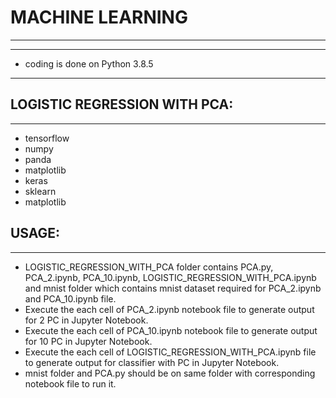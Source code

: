 # MACHINE LEARNING
***
***
* coding is done on Python 3.8.5
***

## LOGISTIC REGRESSION WITH PCA:
***
* tensorflow
* numpy 
* panda
* matplotlib
* keras
* sklearn
* matplotlib

## USAGE:
*** 
* LOGISTIC_REGRESSION_WITH_PCA folder contains PCA.py, PCA_2.ipynb, PCA_10.ipynb, LOGISTIC_REGRESSION_WITH_PCA.ipynb and mnist folder which contains mnist dataset required for PCA_2.ipynb and PCA_10.ipynb  file.
* Execute the each cell of  PCA_2.ipynb notebook file to generate output for 2 PC in Jupyter Notebook.
* Execute the each cell of  PCA_10.ipynb notebook file to generate output for 10 PC in Jupyter Notebook.
* Execute the each cell of  LOGISTIC_REGRESSION_WITH_PCA.ipynb file to generate output for classifier with PC in Jupyter Notebook.
* mnist folder and PCA.py should be on same folder with corresponding notebook file to run it. 

